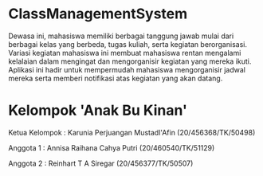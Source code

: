 # ClassManagementSystem
Dewasa ini, mahasiswa memiliki berbagai tanggung jawab mulai dari berbagai kelas yang berbeda, tugas kuliah, serta kegiatan berorganisasi. Variasi kegiatan mahasiswa ini membuat mahasiswa rentan mengalami kelalaian dalam mengingat dan mengorganisir kegiatan yang mereka ikuti. Aplikasi ini hadir untuk mempermudah mahasiswa mengorganisir jadwal mereka serta memberi notifikasi atas kegiatan yang akan datang. 

# Kelompok 'Anak Bu Kinan'

Ketua Kelompok  : Karunia Perjuangan Mustadl'Afin (20/456368/TK/50498)

Anggota 1       : Annisa Raihana Cahya Putri (20/460540/TK/51129)

Anggota 2       : Reinhart T A Siregar (20/456377/TK/50507)
